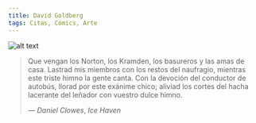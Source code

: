 ```yaml
---
title: David Goldberg
tags: Citas, Cómics, Arte
---
```


![alt text](david-goldberg/DavidGoldberg.png "David Goldberg")

> Que vengan los Norton, los Kramden, los basureros y las amas de casa.
Lastrad mis miembros con los restos del naufragio, mientras este triste himno la gente canta.
Con la devoción del conductor de autobús, llorad por este exánime chico; aliviad los cortes del hacha lacerante del leñador con vuestro dulce himno.
>
> &mdash; <em>Daniel Clowes</em>, <cite>Ice Haven</cite>